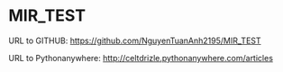 # MIR_TEST

URL to GITHUB: https://github.com/NguyenTuanAnh2195/MIR_TEST


URL to Pythonanywhere: http://celtdrizle.pythonanywhere.com/articles
